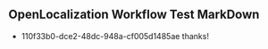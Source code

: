 ## OpenLocalization Workflow Test MarkDown
* 110f33b0-dce2-48dc-948a-cf005d1485ae thanks!

<!--HONumber=Aug16_HO1-->


